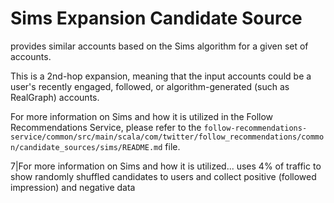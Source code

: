# Sims Expansion Candidate Source
provides similar accounts based on the Sims algorithm for a given set of accounts.

This is a 2nd-hop expansion, meaning that the input accounts could be a user's recently engaged, followed, or algorithm-generated (such as RealGraph) accounts.

For more information on Sims and how it is utilized in the Follow Recommendations Service, please refer to the `follow-recommendations-service/common/src/main/scala/com/twitter/follow_recommendations/common/candidate_sources/sims/README.md` file.

7|For more information on Sims and how it is utilized... uses 4% of traffic to show randomly shuffled candidates to users and collect positive (followed impression) and negative data
